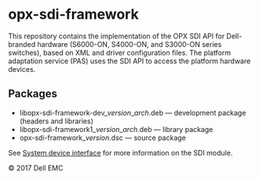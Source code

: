# opx-sdi-framework
This repository contains the implementation of the OPX SDI API for Dell-branded hardware (S6000-ON, S4000-ON, and S3000-ON series switches), based on XML and driver configuration files. The platform adaptation service (PAS) uses the SDI API to access the platform hardware devices.  
  
## Packages
- libopx-sdi-framework-dev\_*version*\_*arch*.deb — development package (headers and libraries)
- libopx-sdi-framework1\_*version*\_*arch*.deb — library package
- opx-sdi-framework\_*version*.dsc — source package  
  
See [System device interface](https://github.com/open-switch/opx-docs/wiki/System-device-interface) for more information on the SDI module. 
  
© 2017 Dell EMC
